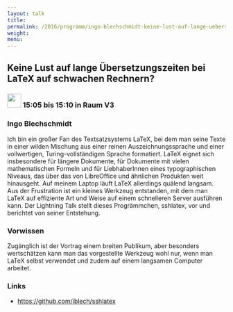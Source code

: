 ```yaml
---
layout: talk
title:
permalink: /2016/programm/ingo-blechschmidt-keine-lust-auf-lange-uebersetzungszeiten-bei-latex-auf-schwachen-rechnern/
weight:
menu:
---
```

## Keine Lust auf lange Übersetzungszeiten bei LaTeX auf schwachen Rechnern?

### <img height = "32" src="../../../images/lightning.svg"> 15:05 bis 15:10 in Raum V3

### Ingo Blechschmidt

Ich bin ein großer Fan des Textsatzsystems LaTeX, bei dem man seine Texte in einer wilden Mischung aus einer reinen Auszeichnungssprache und einer vollwertigen, Turing-vollständigen Sprache formatiert. LaTeX eignet sich insbesondere für längere Dokumente, für Dokumente mit vielen  mathematischen Formeln und für LiebhaberInnen eines typographischen Niveaus, das über das von LibreOffice und ähnlichen Produkten weit hinausgeht.  Auf meinem Laptop läuft LaTeX allerdings quälend langsam.  Aus der Frustration ist ein kleines Werkzeug entstanden, mit dem man LaTeX auf effiziente Art und Weise auf einem schnelleren Server ausführen kann. Der Lightning Talk stellt dieses Progrämmchen, sshlatex, vor und berichtet von seiner Entstehung.

### Vorwissen

Zugänglich ist der Vortrag einem breiten Publikum, aber besonders wertschätzen kann man das vorgestellte Werkzeug wohl nur, wenn man LaTeX selbst verwendet und zudem auf einem langsamen Computer arbeitet.

### Links

- <a href="https://github.com/iblech/sshlatex" target="_blank">https://github.com/iblech/sshlatex</a>

